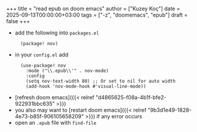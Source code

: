 +++
title = "read epub on doom emacs"
author = ["Kuzey Koç"]
date = 2025-09-13T00:00:00+03:00
tags = ["-z", "doomemacs", "epub"]
draft = false
+++

-   add the following into `packages.el`
    ```emacs-lisp
      (package! nov)
    ```
-   in your `config.el` add
    ```emacs-lisp
      (use-package! nov
        :mode ("\\.epub\\'" . nov-mode)
        :config
        (setq nov-text-width 80) ;; Or set to nil for auto width
        (add-hook 'nov-mode-hook #'visual-line-mode))
    ```
-   [refresh doom emacs]({{< relref "d4865625-f08a-4b1f-bfe2-922931bbc635" >}})
-   you also may want to [restart doom emacs]({{< relref "9b3d1e49-1828-4e73-b85f-906105658209" >}}) if any error occurs
-   open an `.epub` file with `find-file`
